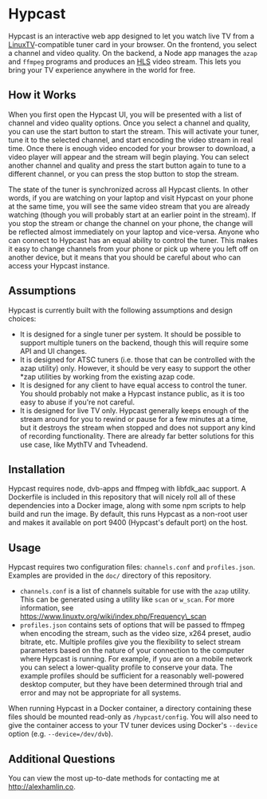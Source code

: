 # Hypcast

Hypcast is an interactive web app designed to let you watch live TV from a
[LinuxTV][1]-compatible tuner card in your browser. On the frontend, you select a
channel and video quality. On the backend, a Node app manages the `azap` and
`ffmpeg` programs and produces an [HLS][1] video stream. This lets you bring
your TV experience anywhere in the world for free.

[1]: https://www.linuxtv.org/wiki/index.php/Main_Page
[2]: https://en.wikipedia.org/wiki/HTTP_Live_Streaming

## How it Works

When you first open the Hypcast UI, you will be presented with a list of
channel and video quality options. Once you select a channel and quality, you
can use the start button to start the stream. This will activate your tuner,
tune it to the selected channel, and start encoding the video stream in real
time. Once there is enough video encoded for your browser to download, a video
player will appear and the stream will begin playing. You can select another
channel and quality and press the start button again to tune to a different
channel, or you can press the stop button to stop the stream.

The state of the tuner is synchronized across all Hypcast clients. In other
words, if you are watching on your laptop and visit Hypcast on your phone at
the same time, you will see the same video stream that you are already
watching (though you will probably start at an earlier point in the stream).
If you stop the stream or change the channel on your phone, the change will be
reflected almost immediately on your laptop and vice-versa. Anyone who can
connect to Hypcast has an equal ability to control the tuner. This makes it
easy to change channels from your phone or pick up where you left off on
another device, but it means that you should be careful about who can access
your Hypcast instance.

## Assumptions

Hypcast is currently built with the following assumptions and design choices:

* It is designed for a single tuner per system. It should be possible to
  support multiple tuners on the backend, though this will require some API
  and UI changes.
* It is designed for ATSC tuners (i.e. those that can be controlled with the
  azap utility) only. However, it should be very easy to support the other
  \*zap utilities by working from the existing azap code.
* It is designed for any client to have equal access to control the tuner. You
  should probably not make a Hypcast instance public, as it is too easy to
  abuse if you're not careful.
* It is designed for live TV only. Hypcast generally keeps enough of the
  stream around for you to rewind or pause for a few minutes at a time, but it
  destroys the stream when stopped and does not support any kind of recording
  functionality. There are already far better solutions for this use case,
  like MythTV and Tvheadend.

## Installation

Hypcast requires node, dvb-apps and ffmpeg with libfdk\_aac support. A
Dockerfile is included in this repository that will nicely roll all of these
dependencies into a Docker image, along with some npm scripts to help build
and run the image. By default, this runs Hypcast as a non-root user and makes
it available on port 9400 (Hypcast's default port) on the host.

## Usage

Hypcast requires two configuration files: `channels.conf` and `profiles.json`.
Examples are provided in the `doc/` directory of this repository.

* `channels.conf` is a list of channels suitable for use with the `azap`
  utility. This can be generated using a utility like `scan` or `w_scan`. For
  more information, see https://www.linuxtv.org/wiki/index.php/Frequency\_scan
* `profiles.json` contains sets of options that will be passed to ffmpeg when
  encoding the stream, such as the video size, x264 preset, audio bitrate,
  etc. Multiple profiles give you the flexibility to select stream parameters
  based on the nature of your connection to the computer where Hypcast is
  running. For example, if you are on a mobile network you can select a
  lower-quality profile to conserve your data. The example profiles should be
  sufficient for a reasonably well-powered desktop computer, but they have
  been determined through trial and error and may not be appropriate for all
  systems.

When running Hypcast in a Docker container, a directory containing these files
should be mounted read-only as `/hypcast/config`. You will also need to give
the container access to your TV tuner devices using Docker's `--device`
option (e.g. `--device=/dev/dvb`).

## Additional Questions

You can view the most up-to-date methods for contacting me at
http://alexhamlin.co.
